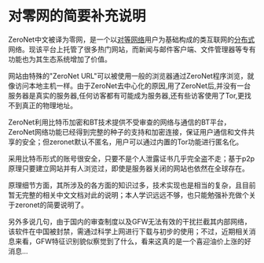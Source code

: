 # 对零网的简要补充说明

ZeroNet中文被译为零网，是一个以[对等网络](https://zh.wikipedia.org/wiki/%E5%AF%B9%E7%AD%89%E7%BD%91%E7%BB%9C)用户为基础构成的类互联网的[分布式](https://zh.wikipedia.org/wiki/%E5%8E%BB%E4%B8%AD%E5%BF%83%E5%8C%96)网络。现该平台上托管了很多热门网站，而新闻与邮件客户端、文件管理器等专有功能也为其生态系统增加了价值。

网站由特殊的"ZeroNet URL"可以被使用一般的浏览器通过ZeroNet程序浏览，就像访问本地主机一样。由于ZeroNet去中心化的原因,用了ZeroNet后,并没有一台服务器是真实的服务器,任何访客都有可能成为服务器,还有些访客使用了Tor,更找不到真正的物理地址。

ZeroNet利用比特币加密和BT技术提供不受审查的网络与通信的BT平台，ZeroNet网络功能已经得到完整的种子的支持和加密连接，保证用户通信和文件共享的安全；但zeronet默认不匿名，用户可以通过内置的Tor功能进行匿名化。

采用比特币形式的账号很安全，只要不是个人泄露证书几乎完全盗不走；基于p2p原理只要建立网站并有人浏览过，即使是服务器关闭的网站也依然在全球存在。

原理细节方面，其所涉及的各方面的知识过多，技术实现也是相当的复杂，且目前暂无完整的相关中文文档对此的说明；本人学识远远不够，也只能勉强补充做个关于zeronet的简要说明了。

另外多说几句，由于国内的审查制度以及GFW无法有效的干扰拦截其内部网络，该软件在中国被封禁，需通过科学上网进行下载与初步的使用；不过，近期相关消息来看，GFW特征识别貌似察觉到了什么，看来这真的是一个喜迎油价上涨的好消息...